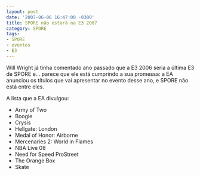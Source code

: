 ```yaml
---
layout: post
date: '2007-06-06 16:47:00 -0300'
title: SPORE não estará na E3 2007
category: SPORE
tags:
- SPORE
- eventos
- E3
---
```

Will Wright já tinha comentado ano passado que a E3 2006 seria a última E3 de SPORE e… parece que ele está cumprindo a sua promessa: a EA anunciou os títulos que vai apresentar no evento desse ano, e SPORE não está entre eles.

A lista que a EA divulgou:

- Army of Two
- Boogie
- Crysis
- Hellgate: London
- Medal of Honor: Airborne
- Mercenaries 2: World in Flames
- NBA Live 08
- Need for Speed ProStreet
- The Orange Box
- Skate
